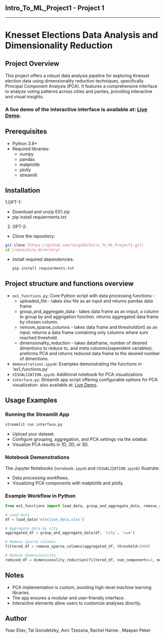 ## Intro_To_ML_Project1 - Project 1
---
# Knesset Elections Data Analysis and Dimensionality Reduction

## Project Overview
This project offers a robust data analysis pipeline for exploring Knesset election data using dimensionality reduction techniques, specifically Principal Component Analysis (PCA). It features a comprehensive interface to analyze voting patterns across cities and parties, providing interactive and visual insights.

### A live demo of the interactive interface is available at: [Live Demo](https://ms---with-app-mttjukj93c7mr7uff2q7vn.streamlit.app/).

## Prerequisites
- Python 3.9+
- Required libraries:
  - numpy
  - pandas
  - matplotlib
  - plotly
  - streamlit

## Installation
1.OPT-1:
* Download and unzip EX1.zip
* pip install requierments.txt
2. OPT-2:
  * Clone the repository:
   ```bash
   git clone [https://github.com/talgo59/Intro_To_ML_Project1.git]
   cd [repository-directory]
   ```
* Install required dependencies:
   ```bash
   pip install requierments.txt
   ```

## Project structure and functions overview
- `ex1_functions.py`: Core Python script with data processing functions -
  * uploaded_file - takes xlsx file as an input and returns pandas data frame
  * group_and_aggregate_data - takes data frame as an imput, a column to group by and aggrigation function. returns aggregated data frame by chosen column.
  * remove_sparse_columns - takes data frame and threshold(int) as an input. returns a data frame containing only columns where sum reached threshold.
  * dimensionality_reduction - takes dataframe, number of desired dimentions to reduce to, and meta columns(sependent variables). preforms PCA and returns reduced data frame to the desired number of dimentions.
- `demonstrations.ipynb`: Examples demonstrating the functions in 'ex1_functions.py'
- `VISUALIZATION.ipynb`: Additional notebook for PCA visualizations
- `interface.py`: Streamlit app script offering configurable options for PCA visualization. also available at: [Live Demo](https://ms---with-app-mttjukj93c7mr7uff2q7vn.streamlit.app/).


## Usage Examples
### Running the Streamlit App
```bash
streamlit run interface.py
```
- Upload your dataset.
- Configure grouping, aggregation, and PCA settings via the sidebar.
- Visualize PCA results in 1D, 2D, or 3D.

### Notebook Demonstrations
The Jupyter Notebooks (`notebook.ipynb` and `VISUALIZATION.ipynb`) illustrate:
- Data processing workflows.
- Visualizing PCA components with matplotlib and plotly.

### Example Workflow in Python
```python
from ex1_functions import load_data, group_and_aggregate_data, remove_sparse_columns, dimensionality_reduction

# Load data
df = load_data('election_data.xlsx')

# Aggregate data by city
aggregated_df = group_and_aggregate_data(df, 'city', 'sum')

# Remove sparse columns
filtered_df = remove_sparse_columns(aggregated_df, threshold=1000)

# Reduce dimensionality
reduced_df = dimensionality_reduction(filtered_df, num_components=2, meta_columns=['city'])
```

## Notes
- PCA implementation is custom, avoiding high-level machine learning libraries.
- The app ensures a modular and user-friendly interface.
- Interactive elements allow users to customize analyses directly.

## Author
Yoav Eliav, Tal Gorodetzky, Aviv Tzezana, Rachel Harow  , Maayan Peker

